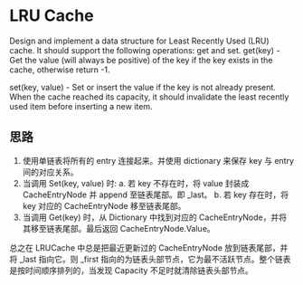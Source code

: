 # LRU Cache

Design and implement a data structure for Least Recently Used (LRU) cache. It should support the following operations: get and set.
get(key) - Get the value (will always be positive) of the key if the key exists in the cache, otherwise return -1.

set(key, value) - Set or insert the value if the key is not already present. When the cache reached its capacity, it should invalidate the least recently used item before inserting a new item.

## 思路

1. 使用单链表将所有的 entry 连接起来。并使用 dictionary 来保存 key 与 entry 间的对应关系。
2. 当调用 Set(key, value) 时:
    a. 若 key 不存在时，将 value 封装成 CacheEntryNode 并 append 至链表尾部。即 _last。
    b. 若 key 存在时，将 key 对应的 CacheEntryNode 移至链表尾部。
3. 当调用 Get(key) 时，从 Dictionary 中找到对应的 CacheEntryNode，并将其移至链表尾部。最后返回 CacheEntryNode.Value。

总之在 LRUCache 中总是把最近更新过的 CacheEntryNode 放到链表尾部，并将 _last 指向它。则 _first 指向的为链表头部节点，它为最不活跃节点。整个链表是按时间顺序排列的，当发现 Capacity 不足时就清除链表头部节点。
